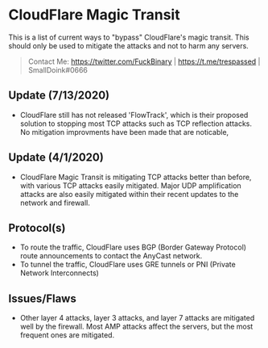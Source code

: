 # CloudFlare Magic Transit 
This is a list of current ways to "bypass" CloudFlare's magic transit. This should only be used to mitigate the attacks and not to harm any servers.
> Contact Me: https://twitter.com/FuckBinary | https://t.me/trespassed | SmallDoink#0666

## Update (7/13/2020)
- CloudFlare still has not released 'FlowTrack', which is their proposed solution to stopping most TCP attacks such as TCP reflection attacks. No mitigation improvments have been made that are noticable,

## Update (4/1/2020)
- CloudFlare Magic Transit is mitigating TCP attacks better than before, with various TCP attacks easily mitigated. Major UDP amplification attacks are also easily mitigated within their recent updates to the network and firewall. 


## Protocol(s)
- To route the traffic, CloudFlare uses BGP (Border Gateway Protocol) route announcements to contact the AnyCast network.
- To tunnel the traffic, CloudFlare uses GRE tunnels or PNI (Private Network Interconnects)

## Issues/Flaws
- Other layer 4 attacks, layer 3 attacks, and layer 7 attacks are mitigated well by the firewall. Most AMP attacks affect the servers, but the most frequent ones are mitigated. 

